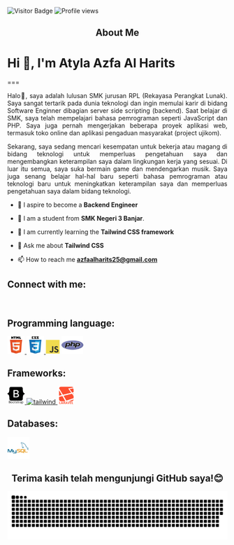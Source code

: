<!-- ## 👋 Hey everyone 👋 -->
![Visitor Badge](https://visitor-badge.feriirawann.repl.co?username=alharyts&repo=alharyts)
![Profile views](https://visitor-badge.glitch.me/badge?page_id=alharyts.alharyts)

<h2 align="center">About Me</h2>

# Hi 👋, I'm Atyla Azfa Al Harits
===
<p align="justify">
Halo👋, saya adalah lulusan SMK jurusan RPL (Rekayasa Perangkat Lunak). Saya sangat tertarik pada dunia teknologi dan ingin memulai karir di bidang Software Enginner dibagian server side scripting (backend).
Saat belajar di SMK, saya telah mempelajari bahasa pemrograman seperti JavaScript dan PHP. Saya juga pernah mengerjakan beberapa proyek aplikasi web, termasuk toko online dan aplikasi pengaduan masyarakat (project ujikom).
</p>
<p align="justify">
Sekarang, saya sedang mencari kesempatan untuk bekerja atau magang di bidang teknologi untuk memperluas pengetahuan saya dan mengembangkan keterampilan saya dalam lingkungan kerja yang sesuai.
Di luar itu semua, saya suka bermain game dan mendengarkan musik. Saya juga senang belajar hal-hal baru seperti bahasa pemrograman atau teknologi baru untuk meningkatkan keterampilan saya dan memperluas pengetahuan saya dalam bidang teknologi.
</p>
  
- 🔭 I aspire to become a **Backend Engineer**

- 🏫 I am a student from **SMK Negeri 3 Banjar**.

- 🌱 I am currently learning the **Tailwind CSS framework**

- 💬 Ask me about **Tailwind CSS**

- 📫 How to reach me **azfaalharits25@gmail.com**

<h2 align="left">Connect with me:</h2>
<p align="left">
<a href="http://twitter.com/alharits25" target="blank"><img align="center" src="https://github.com/mishmanners/MishManners/blob/master/socials/twitter%20(2).png" title = "Twitter" alt="" height="35" /></a>
<a href="http://linkedin.com/in/alharits25" target="blank"><img align="center" src="https://github.com/mishmanners/MishManners/blob/master/socials/transparent-Linkedin-logo-icon.png" alt="" height="35" /></a>
<a href="http://instagram.com/alharits25" target="blank"><img align="center" src="https://github.com/mishmanners/MishManners/blob/master/socials/instagram.png" alt="" height="35" /></a>
</p>

<h2 align="left">Programming language:</h2>
<p align="left">
<a href="https://www.w3schools.com/css/" target="_blank" rel="noreferrer"> <img src="https://raw.githubusercontent.com/devicons/devicon/master/icons/html5/html5-original-wordmark.svg" alt="html5" width="40" height="40"/> </a>
<a href="https://www.w3schools.com/css/" target="_blank" rel="noreferrer"> <img src="https://raw.githubusercontent.com/devicons/devicon/master/icons/css3/css3-original-wordmark.svg" alt="css3" width="40" height="40"/> </a>
<a href="https://developer.mozilla.org/en-US/docs/Web/JavaScript" target="_blank" rel="noreferrer"> 
<img src="https://raw.githubusercontent.com/devicons/devicon/master/icons/javascript/javascript-original.svg" alt="javascript" width="32" height="32"/></a>
<a href="https://php.net" target="_blank" rel="noreferrer"> 
<img src="https://raw.githubusercontent.com/devicons/devicon/master/icons/php/php-original.svg" alt="php" width="50" height="40"/></a>
</p>

<h2 align="left">Frameworks:</h2>
<p align="left">
<a href="https://getbootstrap.com" target="_blank" rel="noreferrer"> 
<img src="https://raw.githubusercontent.com/devicons/devicon/master/icons/bootstrap/bootstrap-plain-wordmark.svg" alt="bootstrap" width="40" height="40"/> </a>
<a href="https://tailwindcss.com/" target="_blank" rel="noreferrer"> <img src="https://www.vectorlogo.zone/logos/tailwindcss/tailwindcss-icon.svg" alt="tailwind" width="40" height="40"/> </a>
<a href="https://laravel.com/" target="_blank" rel="noreferrer"> <img src="https://raw.githubusercontent.com/devicons/devicon/master/icons/laravel/laravel-plain-wordmark.svg" alt="laravel" width="40" height="40"/> </a>
</p>

<h2 align="left">Databases:</h2>
<p align="left">
<a href="https://www.mysql.com/" target="_blank" rel="noreferrer"> <img src="https://raw.githubusercontent.com/devicons/devicon/master/icons/mysql/mysql-original-wordmark.svg" alt="mysql" width="50" height="50"/> </a>
</p>


<h2 align="center">Terima kasih telah mengunjungi GitHub saya!😊</h2>

![mishmanners snake gif](https://github.com/mishmanners/MishManners/blob/output/github-contribution-grid-snake.svg)


<!-- Halo👋, saya adalah lulusan SMK jurusan RPL (Rekayasa Perangkat Lunak). Saya sangat tertarik pada dunia teknologi dan ingin memulai karir di bidang Software Enginner dibagian server side scripting (backend developer).

Saat belajar di SMK, saya telah mempelajari bahasa pemrograman seperti JavaScript dan PHP. Saya juga pernah mengerjakan beberapa proyek aplikasi web, termasuk toko online dan aplikasi pengaduan masyarakat (project ujikom).

Sekarang, saya sedang mencari kesempatan untuk bekerja atau magang di bidang teknologi untuk memperluas pengetahuan saya dan mengembangkan keterampilan saya dalam lingkungan kerja yang sesuai.

Di luar itu semua, saya suka bermain game dan mendengarkan musik. Saya juga senang belajar hal-hal baru seperti bahasa pemrograman atau teknologi baru untuk meningkatkan keterampilan saya dan memperluas pengetahuan saya dalam bidang teknologi.

Terima kasih telah mengunjungi GitHub saya!😊
 -->

